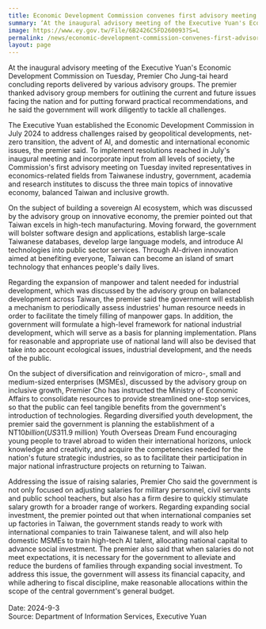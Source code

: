```yaml
---
title: Economic Development Commission convenes first advisory meeting
summary: ‘At the inaugural advisory meeting of the Executive Yuan's Economic Development Commission on Tuesday, Premier Cho Jung-tai heard concluding reports delivered by various advisory groups.
image: https://www.ey.gov.tw/File/6B2426C5FD260093?S=L
permalink: /news/economic-development-commission-convenes-first-advisory-meeting/
layout: page
---
```

At the inaugural advisory meeting of the Executive Yuan's Economic Development Commission on Tuesday, Premier Cho Jung-tai heard concluding reports delivered by various advisory groups. The premier thanked advisory group members for outlining the current and future issues facing the nation and for putting forward practical recommendations, and he said the government will work diligently to tackle all challenges.

The Executive Yuan established the Economic Development Commission in July 2024 to address challenges raised by geopolitical developments, net-zero transition, the advent of AI, and domestic and international economic issues, the premier said. To implement resolutions reached in July's inaugural meeting and incorporate input from all levels of society, the Commission's first advisory meeting on Tuesday invited representatives in economics-related fields from Taiwanese industry, government, academia and research institutes to discuss the three main topics of innovative economy, balanced Taiwan and inclusive growth.

On the subject of building a sovereign AI ecosystem, which was discussed by the advisory group on innovative economy, the premier pointed out that Taiwan excels in high-tech manufacturing. Moving forward, the government will bolster software design and applications, establish large-scale Taiwanese databases, develop large language models, and introduce AI technologies into public sector services. Through AI-driven innovation aimed at benefiting everyone, Taiwan can become an island of smart technology that enhances people's daily lives.

Regarding the expansion of manpower and talent needed for industrial development, which was discussed by the advisory group on balanced development across Taiwan, the premier said the government will establish a mechanism to periodically assess industries' human resource needs in order to facilitate the timely filling of manpower gaps. In addition, the government will formulate a high-level framework for national industrial development, which will serve as a basis for planning implementation. Plans for reasonable and appropriate use of national land will also be devised that take into account ecological issues, industrial development, and the needs of the public.

On the subject of diversification and reinvigoration of micro-, small and medium-sized enterprises (MSMEs), discussed by the advisory group on inclusive growth, Premier Cho has instructed the Ministry of Economic Affairs to consolidate resources to provide streamlined one-stop services, so that the public can feel tangible benefits from the government's introduction of technologies. Regarding diversified youth development, the premier said the government is planning the establishment of a NT$10 billion (US$311.9 million) Youth Overseas Dream Fund encouraging young people to travel abroad to widen their international horizons, unlock knowledge and creativity, and acquire the competencies needed for the nation's future strategic industries, so as to facilitate their participation in major national infrastructure projects on returning to Taiwan.

Addressing the issue of raising salaries, Premier Cho said the government is not only focused on adjusting salaries for military personnel, civil servants and public school teachers, but also has a firm desire to quickly stimulate salary growth for a broader range of workers. Regarding expanding social investment, the premier pointed out that when international companies set up factories in Taiwan, the government stands ready to work with international companies to train Taiwanese talent, and will also help domestic MSMEs to train high-tech AI talent, allocating national capital to advance social investment. The premier also said that when salaries do not meet expectations, it is necessary for the government to alleviate and reduce the burdens of families through expanding social investment. To address this issue, the government will assess its financial capacity, and while adhering to fiscal discipline, make reasonable allocations within the scope of the central government's general budget.
<br/>
<br/>
Date: 2024-9-3
<br/>
Source: Department of Information Services, Executive Yuan
